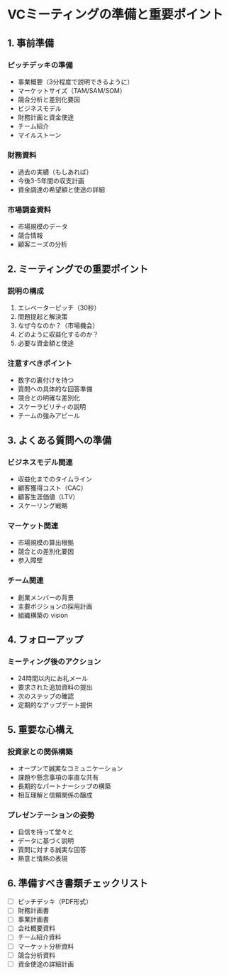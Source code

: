 # VCミーティングの準備と重要ポイント

## 1. 事前準備

### ピッチデッキの準備
- 事業概要（3分程度で説明できるように）
- マーケットサイズ（TAM/SAM/SOM）
- 競合分析と差別化要因
- ビジネスモデル
- 財務計画と資金使途
- チーム紹介
- マイルストーン

### 財務資料
- 過去の実績（もしあれば）
- 今後3-5年間の収支計画
- 資金調達の希望額と使途の詳細

### 市場調査資料
- 市場規模のデータ
- 競合情報
- 顧客ニーズの分析

## 2. ミーティングでの重要ポイント

### 説明の構成
1. エレベーターピッチ（30秒）
2. 問題提起と解決策
3. なぜ今なのか？（市場機会）
4. どのように収益化するのか？
5. 必要な資金額と使途

### 注意すべきポイント
- 数字の裏付けを持つ
- 質問への具体的な回答準備
- 競合との明確な差別化
- スケーラビリティの説明
- チームの強みアピール

## 3. よくある質問への準備

### ビジネスモデル関連
- 収益化までのタイムライン
- 顧客獲得コスト（CAC）
- 顧客生涯価値（LTV）
- スケーリング戦略

### マーケット関連
- 市場規模の算出根拠
- 競合との差別化要因
- 参入障壁

### チーム関連
- 創業メンバーの背景
- 主要ポジションの採用計画
- 組織構築の vision

## 4. フォローアップ

### ミーティング後のアクション
- 24時間以内にお礼メール
- 要求された追加資料の提出
- 次のステップの確認
- 定期的なアップデート提供

## 5. 重要な心構え

### 投資家との関係構築
- オープンで誠実なコミュニケーション
- 課題や懸念事項の率直な共有
- 長期的なパートナーシップの構築
- 相互理解と信頼関係の醸成

### プレゼンテーションの姿勢
- 自信を持って堂々と
- データに基づく説明
- 質問に対する誠実な回答
- 熱意と情熱の表現

## 6. 準備すべき書類チェックリスト

- [ ] ピッチデッキ（PDF形式）
- [ ] 財務計画書
- [ ] 事業計画書
- [ ] 会社概要資料
- [ ] チーム紹介資料
- [ ] マーケット分析資料
- [ ] 競合分析資料
- [ ] 資金使途の詳細計画
